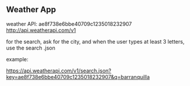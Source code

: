 ## Weather App

weather API: ae8f738e6bbe40709c1235018232907
http://api.weatherapi.com/v1

for the search, ask for the city, and when the user types at least 3 letters, use the search .json

example:

https://api.weatherapi.com/v1/search.json?key=ae8f738e6bbe40709c1235018232907&q=barranquilla
